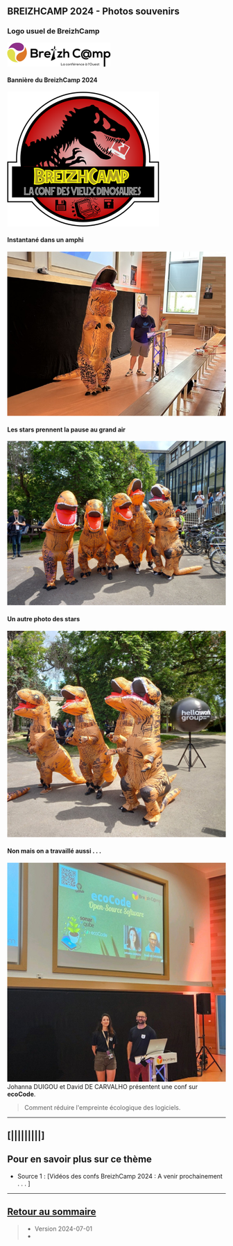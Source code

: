 ## BREIZHCAMP 2024 - Photos souvenirs

### Logo usuel de BreizhCamp
![Photo001](../illustrim/Photos/logo-BreizhCamp.png)


#### Bannière du BreizhCamp 2024
![Photo002](../illustrim/Photos/breizhassic-world.png)

#### Instantané dans un amphi
![Photo003](../illustrim/Photos/img_Amphi_A_0888_720.jpg)

#### Les stars prennent la pause au grand air 
![Photo004](../illustrim/Photos/T-Rex_ISTIC_268143.jpg)

#### Un autre photo des stars  
![Photo004](../illustrim/Photos/T-Rex_ISTIC_268787.jpg)


#### Non mais on a travaillé aussi . . .
![Photo004](../illustrim/Photos/ecoCode_JohannaDuigou_BzhCamp2023.jpg)
Johanna DUIGOU et David DE CARVALHO présentent une conf sur **ecoCode**.
> Comment réduire l'empreinte écologique des logiciels.




---

## [|||||||||] 
>
## Pour en savoir plus sur ce thème

- Source 1 : [Vidéos des confs BreizhCamp 2024 : A venir prochainement . . . ]

---

## [Retour au sommaire](https://dcn-prof.github.io/breizhdataclub/)
  
>

>  *  Version 2024-07-01
>  *  
